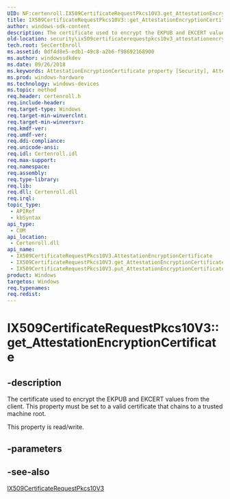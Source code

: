 ```yaml
---
UID: NF:certenroll.IX509CertificateRequestPkcs10V3.get_AttestationEncryptionCertificate
title: IX509CertificateRequestPkcs10V3::get_AttestationEncryptionCertificate
author: windows-sdk-content
description: The certificate used to encrypt the EKPUB and EKCERT values from the client. This property must be set to a valid certificate that chains to a trusted machine root.
old-location: security\ix509certificaterequestpkcs10v3_attestationencryptioncertificate.htm
tech.root: SecCertEnroll
ms.assetid: 0df4d8e5-edb1-49c8-a2b6-f98692168900
ms.author: windowssdkdev
ms.date: 09/26/2018
ms.keywords: AttestationEncryptionCertificate property [Security], AttestationEncryptionCertificate property [Security],IX509CertificateRequestPkcs10V3 interface, IX509CertificateRequestPkcs10V3 interface [Security],AttestationEncryptionCertificate property, IX509CertificateRequestPkcs10V3.AttestationEncryptionCertificate, IX509CertificateRequestPkcs10V3.get_AttestationEncryptionCertificate, IX509CertificateRequestPkcs10V3::AttestationEncryptionCertificate, IX509CertificateRequestPkcs10V3::get_AttestationEncryptionCertificate, IX509CertificateRequestPkcs10V3::put_AttestationEncryptionCertificate, certenroll/IX509CertificateRequestPkcs10V3::AttestationEncryptionCertificate, certenroll/IX509CertificateRequestPkcs10V3::get_AttestationEncryptionCertificate, certenroll/IX509CertificateRequestPkcs10V3::put_AttestationEncryptionCertificate, get_AttestationEncryptionCertificate, security.ix509certificaterequestpkcs10v3_attestationencryptioncertificate
ms.prod: windows-hardware
ms.technology: windows-devices
ms.topic: method
req.header: certenroll.h
req.include-header: 
req.target-type: Windows
req.target-min-winverclnt: 
req.target-min-winversvr: 
req.kmdf-ver: 
req.umdf-ver: 
req.ddi-compliance: 
req.unicode-ansi: 
req.idl: Certenroll.idl
req.max-support: 
req.namespace: 
req.assembly: 
req.type-library: 
req.lib: 
req.dll: Certenroll.dll
req.irql: 
topic_type:
 - APIRef
 - kbSyntax
api_type:
 - COM
api_location:
 - Certenroll.dll
api_name:
 - IX509CertificateRequestPkcs10V3.AttestationEncryptionCertificate
 - IX509CertificateRequestPkcs10V3.get_AttestationEncryptionCertificate
 - IX509CertificateRequestPkcs10V3.put_AttestationEncryptionCertificate
product: Windows
targetos: Windows
req.typenames: 
req.redist: 
---
```


# IX509CertificateRequestPkcs10V3::get_AttestationEncryptionCertificate


## -description


The certificate used to encrypt the EKPUB and EKCERT values from the client. This property must be set to a valid certificate that chains to a trusted machine root.

This property is read/write.


## -parameters


## -see-also




<a href="https://msdn.microsoft.com/e833d1dc-da0f-4f5e-9027-ebf7413ef8c3">IX509CertificateRequestPkcs10V3</a>
 

 

